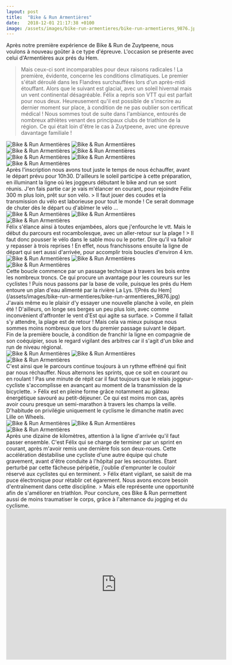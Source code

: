 ```yaml
---
layout: post
title:  "Bike & Run Armentières"
date:   2018-12-01 21:17:38 +0100
image: /assets/images/bike-run-armentieres/bike-run-armentieres_9876.jpg
---
```

Après notre première expérience de Bike & Run de Zuytpeene, nous voulons à nouveau goûter à ce type d'épreuve.
L'occasion se présente avec celui d'Armentières aux prés du Hem.
> Mais ceux-ci sont incomparables pour deux raisons radicales !
La première, évidente, concerne les conditions climatiques.
Le premier s'était déroulé dans les Flandres surchauffées lors d'un après-midi étouffant.
Alors que le suivant est glacial, avec un soleil hivernal mais un vent continental désagréable.
> Félix a repris son VTT qui est parfait pour nous deux.
Heureusement qu'il est possible de s'inscrire au dernier moment sur place, à condition de ne pas oublier son certificat médical !
Nous sommes tout de suite dans l'ambiance, entourés de nombreux athlètes venant des principaux clubs de triathlon de la région.
Ce qui était loin d'être le cas à Zuytpeene, avec une épreuve davantage familiale !
<div class="gallery-box">
  <div class="gallery">
<img src="/assets/images/bike-run-armentieres/bike-run-armentieres_9868.jpg" title="Inscriptions" alt="Bike & Run Armentières" >
<img src="/assets/images/bike-run-armentieres/bike-run-armentieres_9870.jpg" title="Nouvelle mission !" alt="Bike & Run Armentières" >
<img src="/assets/images/bike-run-armentieres/bike-run-armentieres_9871.jpg" title="" alt="Bike & Run Armentières" >
<img src="/assets/images/bike-run-armentieres/bike-run-armentieres_9874.jpg" title="114 pour les Twomoulins " alt="Bike & Run Armentières" >
<img src="/assets/images/bike-run-armentieres/bike-run-armentieres_9880.jpg" title="Départ et arrivée" alt="Bike & Run Armentières" >
<img src="/assets/images/bike-run-armentieres/bike-run-armentieres_9881.jpg" title="Echauffement ..." alt="Bike & Run Armentières" >
<img src="/assets/images/bike-run-armentieres/bike-run-armentieres_9884.jpg" title="Séance streaptease !" alt="Bike & Run Armentières" >
</div>
</div>
Après l'inscription nous avons tout juste le temps de nous échauffer, avant le départ prévu pour 10h30.
D'ailleurs le soleil participe à cette préparation, en illuminant la ligne où les joggeurs débutant le bike and run se sont réunis.
J'en fais partie car je vais m'élancer en courant, pour rejoindre Félix 300 m plus loin, prêt sur son vélo.
> Il faut jouer des coudes et la transmission du vélo est laborieuse pour tout le monde !
Ce serait dommage de chuter dès le départ ou d'abîmer le vélo ...
<div class="gallery-box">
  <div class="gallery">
<img src="/assets/images/bike-run-armentieres/bike-run-armentieres_9878.jpg" title="Alignement des vélos " alt="Bike & Run Armentières" >
<img src="/assets/images/bike-run-armentieres/bike-run-armentieres_9882.jpg" title="" alt="Bike & Run Armentières" >
<img src="/assets/images/bike-run-armentieres/bike-run-armentieres_9887.jpg" title="Sprint de Félix" alt="Bike & Run Armentières" >
</div>
</div>
Félix s'élance ainsi à toutes enjambées, alors que j'enfourche le vtt.
Mais le début du parcours est rocambolesque, avec un aller-retour sur la plage !
> Il faut donc pousser le vélo dans le sable mou ou le porter.
Dire qu'il va falloir y repasser à trois reprises !
En effet, nous franchissons ensuite la ligne de départ qui sert aussi d'arrivée, pour accomplir trois boucles d'environ 4 km.
<div class="gallery-box">
  <div class="gallery">
<img src="/assets/images/bike-run-armentieres/bike-run-armentieres_9869.jpg" title="" alt="Bike & Run Armentières" >
<img src="/assets/images/bike-run-armentieres/bike-run-armentieres_9876.jpg" title="Prés du Hem" alt="Bike & Run Armentières" >
<img src="/assets/images/bike-run-armentieres/bike-run-armentieres_9877.jpg" title="" alt="Bike & Run Armentières" >
</div>
</div>
Cette boucle commence par un passage technique à travers les bois entre les nombreux troncs.
Ce qui procure un avantage pour les coureurs sur les cyclistes !
Puis nous passons par la base de voile, puisque les prés du Hem entoure un plan d'eau alimenté par la rivière La Lys.
![Prés du Hem](/assets/images/bike-run-armentieres/bike-run-armentieres_9876.jpg)
J'avais même eu le plaisir d'y essayer une nouvelle planche à voile, en plein été !
D'ailleurs, on longe ses berges un peu plus loin, avec comme inconvénient d'affronter le vent d'Est qui agite sa surface.
> Comme il fallait s'y attendre, la plage est de retour !
Mais cela va mieux puisque nous sommes moins nombreux que lors du premier passage suivant le départ.
Fin de la première boucle, à condition de franchir la ligne en compagnie de son coéquipier, sous le regard vigilant des arbitres car il s'agit d'un bike and run de niveau régional.
<div class="gallery-box">
  <div class="gallery">
<img src="/assets/images/bike-run-armentieres/bike-run-armentieres_9873.jpg" title="" alt="Bike & Run Armentières" >
<img src="/assets/images/bike-run-armentieres/bike-run-armentieres_9888.jpg" title="Franchir la ligne à 2 !" alt="Bike & Run Armentières" >
<img src="/assets/images/bike-run-armentieres/bike-run-armentieres_9889.jpg" title="" alt="Bike & Run Armentières" >
</div>
</div>
C'est ainsi que le parcours continue toujours à un rythme effréné qui finit par nous réchauffer.
Nous alternons les sprints, que ce soit en courant ou en roulant !
Pas une minute de répit car il faut toujours que le relais joggeur-cycliste s'accomplisse en avançant au moment de la transmission de la bicyclette.
> Félix est en pleine forme grâce notamment au gâteau énergétique savouré au petit-déjeuner.
Ce qui est moins mon cas, après avoir couru presque un semi-marathon à travers les champs la veille.
D'habitude on privilégie uniquement le cyclisme le dimanche matin avec Lille on Wheels.
<div class="gallery-box">
  <div class="gallery">
<img src="/assets/images/bike-run-armentieres/bike-run-armentieres_9883.jpg" title="Pour lui aussi !" alt="Bike & Run Armentières" >
<img src="/assets/images/bike-run-armentieres/bike-run-armentieres_9885.jpg" title="" alt="Bike & Run Armentières" >
<img src="/assets/images/bike-run-armentieres/bike-run-armentieres_9886.jpg" title="Bike & Run terminé ..." alt="Bike & Run Armentières" >
</div>
</div>
Après une dizaine de kilomètres, attention à la ligne d'arrivée qu'il faut passer ensemble.
C'est Félix qui se charge de terminer par un sprint en courant, après m'avoir remis une dernière fois son deux-roues.
Cette accélération déstabilise une cycliste d'une autre équipe qui chute gravement, avant d'être conduite à l'hôpital par les secouristes.
Etant perturbé par cette fâcheuse péripétie, j'oublie d'emprunter le couloir réservé aux cyclistes qui en terminent.
> Félix étant vigilant, se saisit de ma puce électronique pour rétablir cet égarement.
Nous avons encore besoin d'entraînement dans cette discipline.
> Mais elle représente une opportunité afin de s'améliorer en triathlon.
Pour conclure, ces Bike & Run permettent aussi de moins traumatiser le corps, grâce à l'alternance du jogging et du cyclisme.

<center><iframe src="https://www.strava.com/activities/1971356445/embed/3696adefcc0c7e4d1a498785a5237432c0200e7e" width="590" height="405" frameborder="0" scrolling="no" data-mce-fragment="1"></iframe></center>